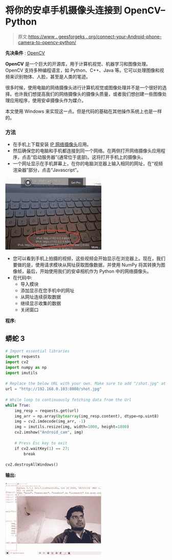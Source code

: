 # 将你的安卓手机摄像头连接到 OpenCV–Python

> 原文:[https://www . geesforgeks . org/connect-your-Android-phone-camera-to-opencv-python/](https://www.geeksforgeeks.org/connect-your-android-phone-camera-to-opencv-python/)

**先决条件** : [OpenCV](https://www.geeksforgeeks.org/opencv-python-tutorial/)

**OpenCV** 是一个巨大的开源库，用于计算机视觉、机器学习和图像处理。OpenCV 支持多种编程语言，如 Python、C++、Java 等。它可以处理图像和视频来识别物体、人脸，甚至是人类的笔迹。

很多时候，使用电脑的网络摄像头进行计算机视觉或图像处理并不是一个很好的选择。也许我们想提高我们的网络摄像头的摄像头质量，或者我们想创建一些图像处理应用程序，使用安卓摄像头作为媒介。

本文使用 Windows 来实现这一点。但是代码的基础在其他操作系统上也是一样的。

### 方法

*   在手机上下载安装 [IP 网络摄像头](https://play.google.com/store/apps/details?id=com.pas.webcam&hl=en)应用。
*   然后确保您的电脑和手机都连接到同一个网络。在两侧打开网络摄像头应用程序，点击“启动服务器”(通常位于底部)。这将打开手机上的摄像头。
*   一个网址显示在手机屏幕上，在你的电脑浏览器上输入相同的网址，在“视频渲染器”部分，点击“Javascript”。

![](img/380e94dd061ae8cc58eaa8554bcf1c8a.png)

*   您可以看到手机上拍摄的视频，这些视频会开始显示在浏览器上。现在，我们要做的是，使用请求模块从网址获取图像数据，并使用 NumPy 将其转换为图像帧，最后，开始使用我们的安卓相机作为 Python 中的网络摄像头。
*   在代码中:
    *   导入模块
    *   添加显示在您手机中的网址
    *   从网址连续获取数据
    *   继续显示收集的数据
    *   关闭窗口

**程序:**

## 蟒蛇 3

```py
# Import essential libraries
import requests
import cv2
import numpy as np
import imutils

# Replace the below URL with your own. Make sure to add "/shot.jpg" at last.
url = "http://192.168.0.103:8080/shot.jpg"

# While loop to continuously fetching data from the Url
while True:
    img_resp = requests.get(url)
    img_arr = np.array(bytearray(img_resp.content), dtype=np.uint8)
    img = cv2.imdecode(img_arr, -1)
    img = imutils.resize(img, width=1000, height=1800)
    cv2.imshow("Android_cam", img)

    # Press Esc key to exit
    if cv2.waitKey(1) == 27:
        break

cv2.destroyAllWindows()
```

**输出:**

![](img/d52fb28ad9684e3ea39b9856827702c4.png)